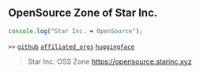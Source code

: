 ## OpenSource Zone of Star Inc.

```js
console.log("Star Inc. ❤️ OpenSource");
```

`>>`
[`github`](https://github.com/star-inc)
[`affiliated_orgs`](/SUB_ORGS.md)
[`huggingface`](https://huggingface.co/star-inc)

> Star Inc. OSS Zone <https://opensource.starinc.xyz>
